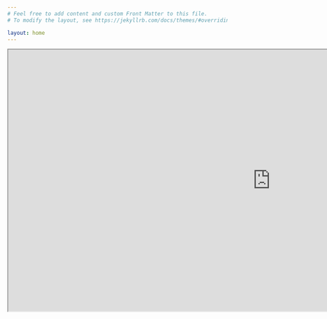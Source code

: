 ```yaml
---
# Feel free to add content and custom Front Matter to this file.
# To modify the layout, see https://jekyllrb.com/docs/themes/#overriding-theme-defaults

layout: home
---
```

  
<iframe src="https://www.wolframcloud.com/obj/5ca2ecbc-732a-498e-b6ad-8f44109b20d7?_embed=iframe" width="1200" height="600"></iframe>

